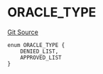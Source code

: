 # ORACLE_TYPE
[Git Source](https://github.com/thrackle-io/rules-engine/blob/0add9b8cd140006448dad92dd54fc23fca23f012/src/protocol/economic/ruleProcessor/RuleCodeData.sol)


```solidity
enum ORACLE_TYPE {
    DENIED_LIST,
    APPROVED_LIST
}
```

